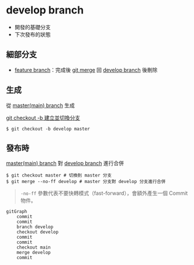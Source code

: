 # develop branch

- 開發的基礎分支
- 下次發布的狀態


## 細部分支
- [feature branch](feature%20branch.md)：完成後 [git merge](dontTrustYourLittleBrain/git%20merge.md) 回 [develop branch](develop%20branch.md) 後刪除


## 生成
從 [master(main) branch](master(main)%20branch.md) 生成

[git checkout -b 建立並切換分支](git%20checkout%20-b%20建立並切換分支)
```shell
$ git checkout -b develop master
```

## 發布時
[master(main) branch](master(main)%20branch.md) 對 [develop branch](develop%20branch.md) 進行合併

```shell
$ git checkout master # 切換到 master 分支
$ git merge --no-ff develop # master 分支對 develop 分支進行合併
```

> `-no-ff` 參數代表不要快轉模式（fast-forward），會額外產生一個 Commit 物件。
```mermaid
gitGraph
	commit
	commit
	branch develop
	checkout develop
	commit
	commit
	checkout main
	merge develop
	commit
```
